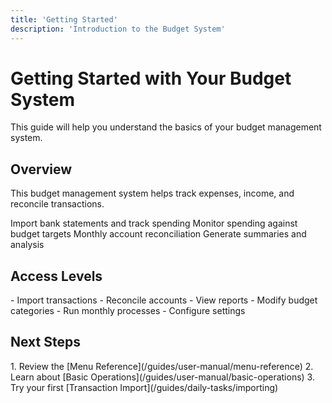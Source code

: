 ```yaml
---
title: 'Getting Started'
description: 'Introduction to the Budget System'
---
```


# Getting Started with Your Budget System

<Note>
This guide will help you understand the basics of your budget management system.
</Note>

## Overview

This budget management system helps track expenses, income, and reconcile transactions.

<CardGroup cols={2}>
<Card title="Import Transactions" icon="file-import">
Import bank statements and track spending
  </Card>
<Card title="Track Budget" icon="chart-line">
Monitor spending against budget targets
  </Card>
<Card title="Reconcile" icon="check-double">
Monthly account reconciliation
  </Card>
<Card title="Reports" icon="file-chart-column">
Generate summaries and analysis
  </Card>
</CardGroup>

## Access Levels

<Tabs>
  <Tab title="Basic Users">
    - Import transactions
    - Reconcile accounts
    - View reports
  </Tab>
  <Tab title="Advanced Users">
    - Modify budget categories
    - Run monthly processes
    - Configure settings
  </Tab>
</Tabs>

## Next Steps

<Steps>
  1. Review the [Menu Reference](/guides/user-manual/menu-reference)
  2. Learn about [Basic Operations](/guides/user-manual/basic-operations)
  3. Try your first [Transaction Import](/guides/daily-tasks/importing)
</Steps>